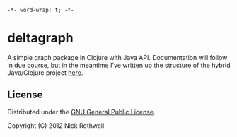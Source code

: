 `-*- word-wrap: t; -*-`

# deltagraph

A simple graph package in Clojure with Java API. Documentation will follow in due course, but in the meantime I've written up the structure of the hybrid Java/Clojure project [here](HYBRID.md).

## License

Distributed under the [GNU General Public License](http://www.gnu.org/copyleft/gpl.html).

Copyright (C) 2012 Nick Rothwell.
